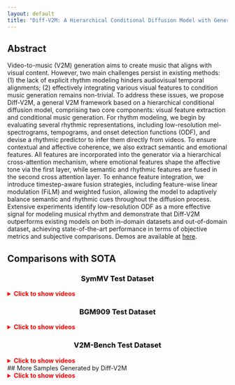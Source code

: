 ```yaml
---
layout: default
title: "Diff-V2M: A Hierarchical Conditional Diffusion Model with Generalizable Rhythmic Modeling for Video-to-Music Generation"
---
```

<style>
/* 修改页面主标题字体大小 */
.project-name {
  font-size: 36px !important;
  max-width: 1200px;
  margin: auto;
  text-align: center;
  word-break: break-word;
}
.main-content {
  max-width: 1200px;
  margin: 0 auto;
  padding: 2rem;
}
</style>


## Abstract
Video-to-music (V2M) generation aims to create music that aligns with visual content. However, two main challenges persist in existing methods: (1) the lack of explicit rhythm modeling hinders audiovisual temporal alignments; (2) effectively integrating various visual features to condition music generation remains non-trivial. To address these issues, we propose Diff-V2M, a general V2M framework based on a hierarchical conditional diffusion model, comprising two core components: visual feature extraction and conditional music generation. For rhythm modeling, we begin by evaluating several rhythmic representations, including low-resolution mel-spectrograms, tempograms, and onset detection functions (ODF), and devise a rhythmic predictor to infer them directly from videos. To ensure contextual and affective coherence, we also extract semantic and emotional features. All features are incorporated into the generator via a hierarchical cross-attention mechanism, where emotional features shape the affective tone via the first layer, while semantic and rhythmic features are fused in the second cross attention layer. To enhance feature integration, we introduce timestep-aware fusion strategies, including feature-wise linear modulation (FiLM) and weighted fusion, allowing the model to adaptively balance semantic and rhythmic cues throughout the diffusion process. Extensive experiments identify low-resolution ODF as a more effective signal for modeling musical rhythm and demonstrate that Diff-V2M outperforms existing models on both in-domain datasets and out-of-domain dataset, achieving state-of-the-art performance in terms of objective metrics and subjective comparisons.
Demos are available at [here](https://aannoonnyymous.github.io/Diff-V2M/).

## Comparisons with SOTA
<h3 align="center" style="color: black; font-weight: bold;">SymMV Test Dataset</h3>
<details>
  <summary style="cursor: pointer; color: red;"><strong>Click to show videos</strong></summary>

  <br>
  <table>
    <thead>
      <tr>
        <th>Diff-V2M (ours)</th>
        <th>VidMuse</th>
        <th>GVMGen</th>
        <th>MuMu-LLaMA</th>
        <th>Video2Music</th>
        <th>CMT</th>
      </tr>
    </thead>
    <tbody>
      <tr>
        <td><video width="230" controls><source src="video/SymMV-demo/179_7.mp4" type="video/mp4">Your browser does not support the video tag.</video></td>
        <td><video width="230" controls><source src="video/SymMV-demo/179_7-VidMuse.mp4" type="video/mp4">Your browser does not support the video tag.</video></td>
        <td><video width="230" controls><source src="video/SymMV-demo/179_7-GVMGen.mp4" type="video/mp4">Your browser does not support the video tag.</video></td>
        <td><video width="230" controls><source src="video/SymMV-demo/179_7-MuMu.mp4" type="video/mp4">Your browser does not support the video tag.</video></td>
        <td><video width="230" controls><source src="video/SymMV-demo/179_7-v2m.mp4" type="video/mp4">Your browser does not support the video tag.</video></td>
        <td><video width="230" controls><source src="video/SymMV-demo/179_7-CMT.mp4" type="video/mp4">Your browser does not support the video tag.</video></td>
      </tr>
      
      <tr>
        <td><video width="230" controls><source src="video/SymMV-demo/212_5.mp4" type="video/mp4">Your browser does not support the video tag.</video></td>
        <td><video width="230" controls><source src="video/SymMV-demo/212_5-VidMuse.mp4" type="video/mp4">Your browser does not support the video tag.</video></td>
        <td><video width="230" controls><source src="video/SymMV-demo/212_5-GVMGen.mp4" type="video/mp4">Your browser does not support the video tag.</video></td>
        <td><video width="230" controls><source src="video/SymMV-demo/212_5-MuMu.mp4" type="video/mp4">Your browser does not support the video tag.</video></td>
        <td><video width="230" controls><source src="video/SymMV-demo/212_5-v2m.mp4" type="video/mp4">Your browser does not support the video tag.</video></td>
        <td><video width="230" controls><source src="video/SymMV-demo/212_5-CMT.mp4" type="video/mp4">Your browser does not support the video tag.</video></td>
      </tr>
  
      <tr>
        <td><video width="230" controls><source src="video/SymMV-demo/153_1.mp4" type="video/mp4">Your browser does not support the video tag.</video></td>
        <td><video width="230" controls><source src="video/SymMV-demo/153_1-VidMuse.mp4" type="video/mp4">Your browser does not support the video tag.</video></td>
        <td><video width="230" controls><source src="video/SymMV-demo/153_1-GVMGen.mp4" type="video/mp4">Your browser does not support the video tag.</video></td>
        <td><video width="230" controls><source src="video/SymMV-demo/153_1-MuMu.mp4" type="video/mp4">Your browser does not support the video tag.</video></td>
        <td><video width="230" controls><source src="video/SymMV-demo/153_1-v2m.mp4" type="video/mp4">Your browser does not support the video tag.</video></td>
        <td><video width="230" controls><source src="video/SymMV-demo/153_1-CMT.mp4" type="video/mp4">Your browser does not support the video tag.</video></td>
      </tr>
  
      <tr>
        <td><video width="230" controls><source src="video/SymMV-demo/227_0.mp4" type="video/mp4">Your browser does not support the video tag.</video></td>
        <td><video width="230" controls><source src="video/SymMV-demo/227_0-VidMuse.mp4" type="video/mp4">Your browser does not support the video tag.</video></td>
        <td><video width="230" controls><source src="video/SymMV-demo/227_0-GVMGen.mp4" type="video/mp4">Your browser does not support the video tag.</video></td>
        <td><video width="230" controls><source src="video/SymMV-demo/227_0-MuMu.mp4" type="video/mp4">Your browser does not support the video tag.</video></td>
        <td><video width="230" controls><source src="video/SymMV-demo/227_0-v2m.mp4" type="video/mp4">Your browser does not support the video tag.</video></td>
        <td><video width="230" controls><source src="video/SymMV-demo/227_0-CMT.mp4" type="video/mp4">Your browser does not support the video tag.</video></td>
      </tr>
  
      <tr>
        <td><video width="230" controls><source src="video/SymMV-demo/959_9.mp4" type="video/mp4">Your browser does not support the video tag.</video></td>
        <td><video width="230" controls><source src="video/SymMV-demo/959_9-VidMuse.mp4" type="video/mp4">Your browser does not support the video tag.</video></td>
        <td><video width="230" controls><source src="video/SymMV-demo/959_9-GVMGen.mp4" type="video/mp4">Your browser does not support the video tag.</video></td>
        <td><video width="230" controls><source src="video/SymMV-demo/959_9-MuMu.mp4" type="video/mp4">Your browser does not support the video tag.</video></td>
        <td><video width="230" controls><source src="video/SymMV-demo/959_9-v2m.mp4" type="video/mp4">Your browser does not support the video tag.</video></td>
        <td><video width="230" controls><source src="video/SymMV-demo/959_9-CMT.mp4" type="video/mp4">Your browser does not support the video tag.</video></td>
      </tr>
    </tbody>
  </table>
</details>
<h3 align="center" style="color: black; font-weight: bold;">BGM909 Test Dataset </h3>
<details>
  <summary style="cursor: pointer; color: red;"><strong>Click to show videos</strong></summary>

  <br>
  <table>
    <thead>
      <tr>
        <th>Diff-V2M (ours)</th>
        <th>VidMuse</th>
        <th>GVMGen</th>
        <th>MuMu-LLaMA</th>
        <th>Video2Music</th>
        <th>CMT</th>
      </tr>
    </thead>
    <tbody>
      <tr>
        <td><video width="230" controls loading="lazy"><source src="video/BGM-demo/212_7.mp4" type="video/mp4">Your browser does not support the video tag.</video></td>
        <td><video width="230" controls loading="lazy"><source src="video/BGM-demo/212_7-VidMuse.mp4" type="video/mp4">Your browser does not support the video tag.</video></td>
        <td><video width="230" controls loading="lazy"><source src="video/BGM-demo/212_7-GVMGen.mp4" type="video/mp4">Your browser does not support the video tag.</video></td>
        <td><video width="230" controls loading="lazy"><source src="video/BGM-demo/212_7-MuMu.mp4" type="video/mp4">Your browser does not support the video tag.</video></td>
        <td><video width="230" controls loading="lazy"><source src="video/BGM-demo/212_7-v2m.mp4" type="video/mp4">Your browser does not support the video tag.</video></td>
        <td><video width="230" controls loading="lazy"><source src="video/BGM-demo/212_7-CMT.mp4" type="video/mp4">Your browser does not support the video tag.</video></td>
      </tr>
      
      <tr>
        <td><video width="230" controls loading="lazy"><source src="video/BGM-demo/103_13.mp4" type="video/mp4">Your browser does not support the video tag.</video></td>
        <td><video width="230" controls loading="lazy"><source src="video/BGM-demo/103_13-VidMuse.mp4" type="video/mp4">Your browser does not support the video tag.</video></td>
        <td><video width="230" controls loading="lazy"><source src="video/BGM-demo/103_13-GVMGen.mp4" type="video/mp4">Your browser does not support the video tag.</video></td>
        <td><video width="230" controls loading="lazy"><source src="video/BGM-demo/103_13-MuMu.mp4" type="video/mp4">Your browser does not support the video tag.</video></td>
        <td><video width="230" controls loading="lazy"><source src="video/BGM-demo/103_13-v2m.mp4" type="video/mp4">Your browser does not support the video tag.</video></td>
        <td><video width="230" controls loading="lazy"><source src="video/BGM-demo/103_13-CMT.mp4" type="video/mp4">Your browser does not support the video tag.</video></td>
      </tr>
  
      <tr>
        <td><video width="230" controls loading="lazy"><source src="video/BGM-demo/88_3.mp4" type="video/mp4">Your browser does not support the video tag.</video></td>
        <td><video width="230" controls loading="lazy"><source src="video/BGM-demo/88_3-VidMuse.mp4" type="video/mp4">Your browser does not support the video tag.</video></td>
        <td><video width="230" controls loading="lazy"><source src="video/BGM-demo/88_3-GVMGen.mp4" type="video/mp4">Your browser does not support the video tag.</video></td>
        <td><video width="230" controls loading="lazy"><source src="video/BGM-demo/88_3-MuMu.mp4" type="video/mp4">Your browser does not support the video tag.</video></td>
        <td><video width="230" controls loading="lazy"><source src="video/BGM-demo/88_3-v2m.mp4" type="video/mp4">Your browser does not support the video tag.</video></td>
        <td><video width="230" controls loading="lazy"><source src="video/BGM-demo/88_3-CMT.mp4" type="video/mp4">Your browser does not support the video tag.</video></td>
      </tr>
  
      <tr>
        <td><video width="230" controls loading="lazy"><source src="video/BGM-demo/184_0.mp4" type="video/mp4">Your browser does not support the video tag.</video></td>
        <td><video width="230" controls loading="lazy"><source src="video/BGM-demo/184_0-VidMuse.mp4" type="video/mp4">Your browser does not support the video tag.</video></td>
        <td><video width="230" controls loading="lazy"><source src="video/BGM-demo/184_0-GVMGen.mp4" type="video/mp4">Your browser does not support the video tag.</video></td>
        <td><video width="230" controls loading="lazy"><source src="video/BGM-demo/184_0-MuMu.mp4" type="video/mp4">Your browser does not support the video tag.</video></td>
        <td><video width="230" controls loading="lazy"><source src="video/BGM-demo/184_0-v2m.mp4" type="video/mp4">Your browser does not support the video tag.</video></td>
        <td><video width="230" controls loading="lazy"><source src="video/BGM-demo/184_0-CMT.mp4" type="video/mp4">Your browser does not support the video tag.</video></td>
      </tr>
  
      <tr>
        <td><video width="230" controls loading="lazy"><source src="video/BGM-demo/600_11.mp4" type="video/mp4">Your browser does not support the video tag.</video></td>
        <td><video width="230" controls loading="lazy"><source src="video/BGM-demo/600_11-VidMuse.mp4" type="video/mp4">Your browser does not support the video tag.</video></td>
        <td><video width="230" controls loading="lazy"><source src="video/BGM-demo/600_11-GVMGen.mp4" type="video/mp4">Your browser does not support the video tag.</video></td>
        <td><video width="230" controls loading="lazy"><source src="video/BGM-demo/600_11-MuMu.mp4" type="video/mp4">Your browser does not support the video tag.</video></td>
        <td><video width="230" controls loading="lazy"><source src="video/BGM-demo/600_11-v2m.mp4" type="video/mp4">Your browser does not support the video tag.</video></td>
        <td><video width="230" controls loading="lazy"><source src="video/BGM-demo/600_11-CMT.mp4" type="video/mp4">Your browser does not support the video tag.</video></td>
      </tr>
    </tbody>
  </table>
</details>
<h3 align="center" style="color: black; font-weight: bold;">V2M-Bench Test Dataset</h3>
<details>
  <summary style="cursor: pointer; color: red;"><strong>Click to show videos</strong></summary>

  <br>
  <table>
    <thead>
      <tr>
        <th>Diff-V2M (ours)</th>
        <th>VidMuse</th>
        <th>GVMGen</th>
        <th>MuMu-LLaMA</th>
        <th>Video2Music</th>
        <th>CMT</th>
      </tr>
    </thead>
    <tbody>
      <tr>
        <td><video width="230" controls><source src="video/V2M-Bench-demo/1-q8C_c-nlM_1.mp4" type="video/mp4">Your browser does not support the video tag.</video></td>
        <td><video width="230" controls><source src="video/V2M-Bench-demo/1-q8C_c-nlM_1-VidMuse.mp4" type="video/mp4">Your browser does not support the video tag.</video></td>
        <td><video width="230" controls><source src="video/V2M-Bench-demo/1-q8C_c-nlM_1-GVMGen.mp4" type="video/mp4">Your browser does not support the video tag.</video></td>
        <td><video width="230" controls><source src="video/V2M-Bench-demo/1-q8C_c-nlM_1-MuMu.mp4" type="video/mp4">Your browser does not support the video tag.</video></td>
        <td><video width="230" controls><source src="video/V2M-Bench-demo/1-q8C_c-nlM_1-v2m.mp4" type="video/mp4">Your browser does not support the video tag.</video></td>
        <td><video width="230" controls><source src="video/V2M-Bench-demo/1-q8C_c-nlM_1-CMT.mp4" type="video/mp4">Your browser does not support the video tag.</video></td>
      </tr>
      
      <tr>
        <td><video width="230" controls><source src="video/V2M-Bench-demo/3Gz8hP1QEO0_7.mp4" type="video/mp4">Your browser does not support the video tag.</video></td>
        <td><video width="230" controls><source src="video/V2M-Bench-demo/3Gz8hP1QEO0_7-VidMuse.mp4" type="video/mp4">Your browser does not support the video tag.</video></td>
        <td><video width="230" controls><source src="video/V2M-Bench-demo/3Gz8hP1QEO0_7-GVMGen.mp4" type="video/mp4">Your browser does not support the video tag.</video></td>
        <td><video width="230" controls><source src="video/V2M-Bench-demo/3Gz8hP1QEO0_7-MuMu.mp4" type="video/mp4">Your browser does not support the video tag.</video></td>
        <td><video width="230" controls><source src="video/V2M-Bench-demo/3Gz8hP1QEO0_7-v2m.mp4" type="video/mp4">Your browser does not support the video tag.</video></td>
        <td><video width="230" controls><source src="video/V2M-Bench-demo/3Gz8hP1QEO0_7-CMT.mp4" type="video/mp4">Your browser does not support the video tag.</video></td>
      </tr>
  
      <tr>
        <td><video width="230" controls><source src="video/V2M-Bench-demo/xv4LGfH5MWw_0.mp4" type="video/mp4">Your browser does not support the video tag.</video></td>
        <td><video width="230" controls><source src="video/V2M-Bench-demo/xv4LGfH5MWw_0-VidMuse.mp4" type="video/mp4">Your browser does not support the video tag.</video></td>
        <td><video width="230" controls><source src="video/V2M-Bench-demo/xv4LGfH5MWw_0-GVMGen.mp4" type="video/mp4">Your browser does not support the video tag.</video></td>
        <td><video width="230" controls><source src="video/V2M-Bench-demo/xv4LGfH5MWw_0-MuMu.mp4" type="video/mp4">Your browser does not support the video tag.</video></td>
        <td><video width="230" controls><source src="video/V2M-Bench-demo/xv4LGfH5MWw_0-v2m.mp4" type="video/mp4">Your browser does not support the video tag.</video></td>
        <td><video width="230" controls><source src="video/V2M-Bench-demo/xv4LGfH5MWw_0-CMT.mp4" type="video/mp4">Your browser does not support the video tag.</video></td>
      </tr>
  
      <tr>
        <td><video width="230" controls><source src="video/V2M-Bench-demo/ZTttCukWDgw_1.mp4" type="video/mp4">Your browser does not support the video tag.</video></td>
        <td><video width="230" controls><source src="video/V2M-Bench-demo/ZTttCukWDgw_1-VidMuse.mp4" type="video/mp4">Your browser does not support the video tag.</video></td>
        <td><video width="230" controls><source src="video/V2M-Bench-demo/ZTttCukWDgw_1-GVMGen.mp4" type="video/mp4">Your browser does not support the video tag.</video></td>
        <td><video width="230" controls><source src="video/V2M-Bench-demo/ZTttCukWDgw_1-MuMu.mp4" type="video/mp4">Your browser does not support the video tag.</video></td>
        <td><video width="230" controls><source src="video/V2M-Bench-demo/ZTttCukWDgw_1-v2m.mp4" type="video/mp4">Your browser does not support the video tag.</video></td>
        <td><video width="230" controls><source src="video/V2M-Bench-demo/ZTttCukWDgw_1-CMT.mp4" type="video/mp4">Your browser does not support the video tag.</video></td>
      </tr>
  
      <tr>
        <td><video width="230" controls><source src="video/V2M-Bench-demo/ZrZ3rUgdkzU_0.mp4" type="video/mp4">Your browser does not support the video tag.</video></td>
        <td><video width="230" controls><source src="video/V2M-Bench-demo/ZrZ3rUgdkzU_0-VidMuse.mp4" type="video/mp4">Your browser does not support the video tag.</video></td>
        <td><video width="230" controls><source src="video/V2M-Bench-demo/ZrZ3rUgdkzU_0-GVMGen.mp4" type="video/mp4">Your browser does not support the video tag.</video></td>
        <td><video width="230" controls><source src="video/V2M-Bench-demo/ZrZ3rUgdkzU_0-MuMu.mp4" type="video/mp4">Your browser does not support the video tag.</video></td>
        <td><video width="230" controls><source src="video/V2M-Bench-demo/ZrZ3rUgdkzU_0-v2m.mp4" type="video/mp4">Your browser does not support the video tag.</video></td>
        <td><video width="230" controls><source src="video/V2M-Bench-demo/ZrZ3rUgdkzU_0-CMT.mp4" type="video/mp4">Your browser does not support the video tag.</video></td>
      </tr>
    </tbody>
  </table>
</details>
## More Samples Generated by Diff-V2M
<details>
  <summary style="cursor: pointer; color: red;"><strong>Click to show videos</strong></summary>

  <br>
  <table>
    <tr>
      <td>
        <video width="345" controls>
          <source src="video/BGM-demo/3_6.mp4" type="video/mp4">
        </video>
      </td>
      <td>
        <video width="345" controls>
          <source src="video/SymMV-demo/287_0.mp4" type="video/mp4">
        </video>
      </td>
      <td>
        <video width="345" controls>
          <source src="video/BGM-demo/8_4.mp4" type="video/mp4">
        </video>
      </td>
    </tr>
    
    <tr>
      <td>
        <video width="345" controls>
          <source src="video/SymMV-demo/21_6.mp4" type="video/mp4">
        </video>
      </td>
      <td>
        <video width="345" controls>
          <source src="video/SymMV-demo/1056_0.mp4" type="video/mp4">
        </video>
      </td>
      <td>
        <video width="345" controls>
          <source src="video/SymMV-demo/85_9.mp4" type="video/mp4">
        </video>
      </td>
    </tr>
  
    <tr>
      <td>
        <video width="345" controls>
          <source src="video/V2M-Bench-demo/ZnViLnjcWzM_3.mp4" type="video/mp4">
        </video>
      </td>
      <td>
        <video width="345" controls>
          <source src="video/V2M-Bench-demo/ZV8zA3dFEO4_3.mp4" type="video/mp4">
        </video>
      </td>
      <td>
        <video width="345" controls>
          <source src="video/BGM-demo/14_10.mp4" type="video/mp4">
        </video>
      </td>
    </tr>
  </table>
</details>
